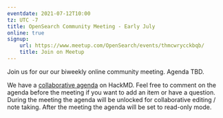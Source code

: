 ```yaml
---
eventdate: 2021-07-12T10:00
tz: UTC -7
title: OpenSearch Community Meeting - Early July
online: true
signup:
    url: https://www.meetup.com/OpenSearch/events/thmcwrycckbqb/
    title: Join on Meetup
---
```


Join us for our our biweekly online community meeting. Agenda TBD.

We have a [collaborative agenda](https://hackmd.io/1LkvtzoDQ6a_S-TNNye-7A) on HackMD. Feel free to comment on the agenda before the meeting if you want to add an item or have a question. During the meeting the agenda will be unlocked for collaborative editing / note taking. After the meeting the agenda will be set to read-only mode. 